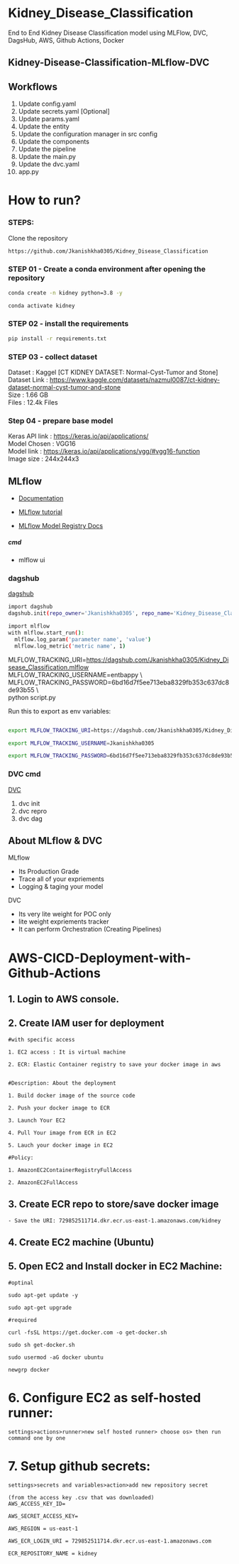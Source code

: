 # Kidney_Disease_Classification
End to End Kidney Disease Classification model using MLFlow, DVC, DagsHub, AWS, Github Actions, Docker

## Kidney-Disease-Classification-MLflow-DVC

## Workflows

1. Update config.yaml
2. Update secrets.yaml [Optional]
3. Update params.yaml
4. Update the entity
5. Update the configuration manager in src config
6. Update the components
7. Update the pipeline 
8. Update the main.py
9. Update the dvc.yaml
10. app.py

# How to run?
### STEPS:

Clone the repository

```bash
https://github.com/Jkanishkha0305/Kidney_Disease_Classification
```
### STEP 01 - Create a conda environment after opening the repository

```bash
conda create -n kidney python=3.8 -y
```

```bash
conda activate kidney
```


### STEP 02 - install the requirements
```bash
pip install -r requirements.txt
```

### STEP 03 - collect dataset
Dataset : Kaggel [CT KIDNEY DATASET: Normal-Cyst-Tumor and Stone]    
Dataset Link : https://www.kaggle.com/datasets/nazmul0087/ct-kidney-dataset-normal-cyst-tumor-and-stone  
Size : 1.66 GB   
Files : 12.4k Files


### Step 04 - prepare base model 
Keras API link : https://keras.io/api/applications/  
Model Chosen : VGG16   
Model link : https://keras.io/api/applications/vgg/#vgg16-function   
Image size : 244x244x3


## MLflow

- [Documentation](https://mlflow.org/docs/latest/index.html)

- [MLflow tutorial](https://youtu.be/qdcHHrsXA48?si=bD5vDS60akNphkem)

- [MLflow Model Registry Docs](https://mlflow.org/docs/latest/model-registry.html#api-workflow)

##### cmd
- mlflow ui


### dagshub
[dagshub](https://dagshub.com/)

```bash
import dagshub
dagshub.init(repo_owner='Jkanishkha0305', repo_name='Kidney_Disease_Classification', mlflow=True)

import mlflow
with mlflow.start_run():
  mlflow.log_param('parameter name', 'value')
  mlflow.log_metric('metric name', 1)
```  


MLFLOW_TRACKING_URI=https://dagshub.com/Jkanishkha0305/Kidney_Disease_Classification.mlflow \
MLFLOW_TRACKING_USERNAME=entbappy \  
MLFLOW_TRACKING_PASSWORD=6bd16d7f5ee713eba8329fb353c637dc8de93b55 \  
python script.py

Run this to export as env variables:

```bash

export MLFLOW_TRACKING_URI=https://dagshub.com/Jkanishkha0305/Kidney_Disease_Classification.mlflow

export MLFLOW_TRACKING_USERNAME=Jkanishkha0305

export MLFLOW_TRACKING_PASSWORD=6bd16d7f5ee713eba8329fb353c637dc8de93b55

```


### DVC cmd
[DVC](https://dvc.org/doc)  
1. dvc init
2. dvc repro
3. dvc dag


## About MLflow & DVC

MLflow

 - Its Production Grade
 - Trace all of your expriements
 - Logging & taging your model


DVC 

 - Its very lite weight for POC only
 - lite weight expriements tracker
 - It can perform Orchestration (Creating Pipelines)



# AWS-CICD-Deployment-with-Github-Actions

## 1. Login to AWS console.

## 2. Create IAM user for deployment

	#with specific access

	1. EC2 access : It is virtual machine

	2. ECR: Elastic Container registry to save your docker image in aws


	#Description: About the deployment

	1. Build docker image of the source code

	2. Push your docker image to ECR

	3. Launch Your EC2 

	4. Pull Your image from ECR in EC2

	5. Lauch your docker image in EC2

	#Policy:

	1. AmazonEC2ContainerRegistryFullAccess

	2. AmazonEC2FullAccess

	
## 3. Create ECR repo to store/save docker image
    - Save the URI: 729852511714.dkr.ecr.us-east-1.amazonaws.com/kidney

	
## 4. Create EC2 machine (Ubuntu) 

## 5. Open EC2 and Install docker in EC2 Machine:
	
	
	#optinal

	sudo apt-get update -y

	sudo apt-get upgrade
	
	#required

	curl -fsSL https://get.docker.com -o get-docker.sh

	sudo sh get-docker.sh

	sudo usermod -aG docker ubuntu

	newgrp docker
	
# 6. Configure EC2 as self-hosted runner:
    settings>actions>runner>new self hosted runner> choose os> then run command one by one


# 7. Setup github secrets:
    settings>secrets and variables>action>add new repository secret

    (from the access key .csv that was downloaded)
    AWS_ACCESS_KEY_ID=

    AWS_SECRET_ACCESS_KEY=

    AWS_REGION = us-east-1

    AWS_ECR_LOGIN_URI = 729852511714.dkr.ecr.us-east-1.amazonaws.com

    ECR_REPOSITORY_NAME = kidney


